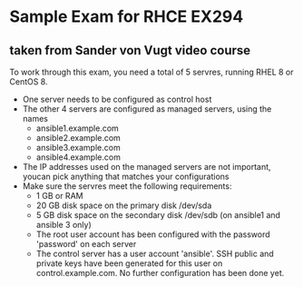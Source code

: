 # Sample Exam for RHCE EX294
## taken from Sander von Vugt video course

To work through this exam, you need a total of 5 servres, running RHEL 8 or CentOS 8.
- One server needs to be configured as control host
- The other 4 servers are configured as managed servers, using the names
  - ansible1.example.com
  - ansible2.example.com
  - ansible3.example.com
  - ansible4.example.com
- The IP addresses used on the managed servers are not important, youcan pick anything that matches your configurations
- Make sure the servres meet the following requirements:
  - 1 GB or RAM
  - 20 GB disk space on the primary disk /dev/sda
  - 5 GB disk space on the secondary disk /dev/sdb (on ansible1 and ansible 3 only)
  - The root user account has been configured with the password 'password' on each server
  - The control server has a user account 'ansible'. SSH public and private keys have been generated for this user on control.example.com. No further configuration has been done yet.
 
 
